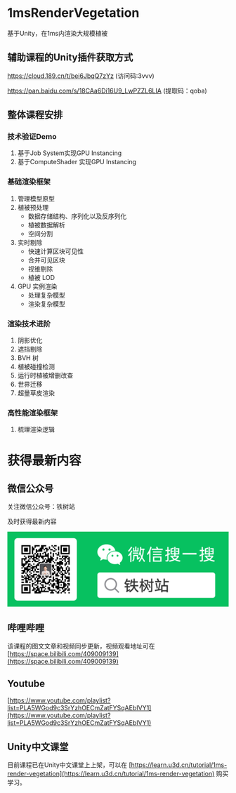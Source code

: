 # 1msRenderVegetation
基于Unity，在1ms内渲染大规模植被

## 辅助课程的Unity插件获取方式
https://cloud.189.cn/t/bei6JbqQ7zYz (访问码:3vvv)

https://pan.baidu.com/s/18CAa6Di16U9_LwPZZL6LIA (提取码：qoba)

## 整体课程安排
### 技术验证Demo
1. 基于Job System实现GPU Instancing
2. 基于ComputeShader 实现GPU Instancing
### 基础渲染框架
1. 管理模型原型
2. 植被预处理
    - 数据存储结构、序列化以及反序列化
    - 植被数据解析
    - 空间分割
3. 实时剔除
    - 快速计算区块可见性
    - 合并可见区块
    - 视锥剔除
    - 植被 LOD
4. GPU 实例渲染
    - 处理复杂模型
    - 渲染复杂模型
### 渲染技术进阶
1. 阴影优化
2. 遮挡剔除
3. BVH 树
4. 植被碰撞检测
5. 运行时植被增删改查
6. 世界迁移
7. 超量草皮渲染
### 高性能渲染框架
1. 梳理渲染逻辑

# 获得最新内容
## 微信公众号
关注微信公众号：铁树站

及时获得最新内容

![扫码_关注微信公众号_铁树站](https://github.com/irontree2022/1msRenderVegetation/blob/main/%E5%85%B3%E6%B3%A8%E5%BE%AE%E4%BF%A1%E5%85%AC%E4%BC%97%E5%8F%B7_%E9%93%81%E6%A0%91%E7%AB%99/%E6%89%AB%E7%A0%81_%E5%85%B3%E6%B3%A8%E5%BE%AE%E4%BF%A1%E5%85%AC%E4%BC%97%E5%8F%B7_%E9%93%81%E6%A0%91%E7%AB%99.png?raw=true)

## 哔哩哔哩
该课程的图文文章和视频同步更新，视频观看地址可在 [https://space.bilibili.com/409009139](https://space.bilibili.com/409009139)

## Youtube
[https://www.youtube.com/playlist?list=PLA5WGod9c3SrYzhOECmZatFYSqAEbIVY1](https://www.youtube.com/playlist?list=PLA5WGod9c3SrYzhOECmZatFYSqAEbIVY1)

## Unity中文课堂
目前课程已在Unity中文课堂上上架，可以在 [https://learn.u3d.cn/tutorial/1ms-render-vegetation](https://learn.u3d.cn/tutorial/1ms-render-vegetation) 购买学习。

